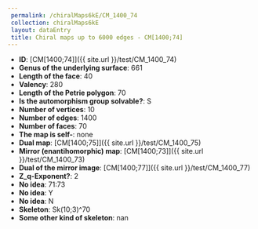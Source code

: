 ```yaml
--- 
 permalink: /chiralMaps6kE/CM_1400_74 
 collection: chiralMaps6kE
 layout: dataEntry
 title: Chiral maps up to 6000 edges - CM[1400;74]
---
```


- **ID**: [CM[1400;74]]({{ site.url }}/test/CM_1400_74)
- **Genus of the underlying surface**: 661
- **Length of the face**: 40
- **Valency**: 280
- **Length of the Petrie polygon**: 70
- **Is the automorphism group solvable?**: S
- **Number of vertices**: 10
- **Number of edges**: 1400
- **Number of faces**: 70
- **The map is self-**: none
- **Dual map**: [CM[1400;75]]({{ site.url }}/test/CM_1400_75)
- **Mirror (enantihomorphic) map**: [CM[1400;73]]({{ site.url }}/test/CM_1400_73)
- **Dual of the mirror image**: [CM[1400;77]]({{ site.url }}/test/CM_1400_77)
- **Z_q-Exponent?**: 2
- **No idea**:  71:73
- **No idea**: Y
- **No idea**: N
- **Skeleton**: Sk(10;3)^70
- **Some other kind of skeleton**: nan
